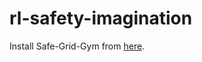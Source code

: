# rl-safety-imagination

Install Safe-Grid-Gym from [here](https://github.com/dhruvramani/safe-grid-gym).
